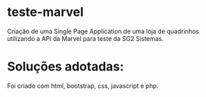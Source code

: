 # teste-marvel
Criação de uma Single Page Application de uma loja de quadrinhos utilizando a API da Marvel para teste da SG2 Sistemas.

# Soluções adotadas:
Foi criado com html, bootstrap, css, javascript e php.
